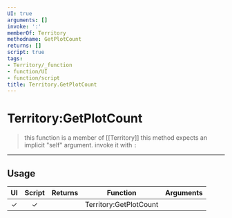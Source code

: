 ```yaml
---
UI: true
arguments: []
invoke: ':'
memberOf: Territory
methodname: GetPlotCount
returns: []
script: true
tags:
- Territory/_function
- function/UI
- function/script
title: Territory.GetPlotCount
---
```

# Territory:GetPlotCount
> this function is a member of [[Territory]]
> this method expects an implicit "self" argument. invoke it with `:`
-----
## Usage
|  UI | Script | Returns | Function | Arguments |
|:---:|:------:|-------:|:--------:|:---------|
|✓|✓||Territory:GetPlotCount||
